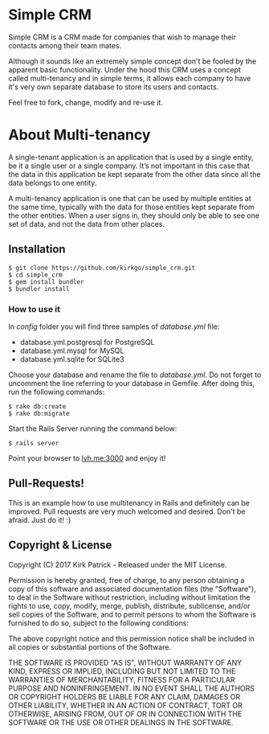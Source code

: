 # Simple CRM # 

Simple CRM is a CRM made for companies that wish to manage their contacts among their team mates.

Although it sounds like an extremely simple concept don't be fooled by the apparent basic functionality. Under the hood this CRM uses a concept called multi-tenancy and in simple terms, it allows each company to have it's very own separate database to store its users and contacts.

Feel free to fork, change, modify and re-use it.

# About Multi-tenancy #

A single-tenant application is an application that is used by a single entity, be it a single user or a single company. It’s not important in this case that the data in this application be kept separate from the other data since all the data belongs to one entity.

A multi-tenancy application is one that can be used by multiple entities at the same time, typically with the data for those entities kept separate from the other entities. When a user signs in, they should only be able to see one set of data, and not the data from other places.

## Installation ##

````
$ git clone https://github.com/kirkgo/simple_crm.git
$ cd simple_crm
$ gem install bundler
$ bundler install
````

### How to use it ###

In *config* folder you will find three samples of *database.yml* file: 

* database.yml.postgresql for PostgreSQL
* database.yml.mysql for MySQL
* database.yml.sqlite for SQLite3

Choose your database and rename the file to *database.yml*. Do not forget to uncomment the line referring to your database in Gemfile. After doing this, run the following commands: 

````
$ rake db:create
$ rake db:migrate
````

Start the Rails Server running the command below: 

````
$ rails server
````

Point your browser to [lvh.me:3000](http://lvh.me:3000) and enjoy it! 

## Pull-Requests! ##

This is an example how to use multitenancy in Rails and definitely can be improved. Pull requests are very much welcomed and desired. Don't be afraid. Just do it! :)


## Copyright & License ##

Copyright (C) 2017 Kirk Patrick - Released under the MIT License.

Permission is hereby granted, free of charge, to any person obtaining a copy of this software and associated documentation files (the "Software"), to deal in the Software without restriction, including without limitation the rights to use, copy, modify, merge, publish, distribute, sublicense, and/or sell copies of the Software, and to permit persons to whom the Software is furnished to do so, subject to the following conditions:

The above copyright notice and this permission notice shall be included in all copies or substantial portions of the Software.

THE SOFTWARE IS PROVIDED "AS IS", WITHOUT WARRANTY OF ANY KIND, EXPRESS OR IMPLIED, INCLUDING BUT NOT LIMITED TO THE WARRANTIES OF MERCHANTABILITY, FITNESS FOR A PARTICULAR PURPOSE AND
NONINFRINGEMENT. IN NO EVENT SHALL THE AUTHORS OR COPYRIGHT HOLDERS BE LIABLE FOR ANY CLAIM, DAMAGES OR OTHER LIABILITY, WHETHER IN AN ACTION OF CONTRACT, TORT OR OTHERWISE, ARISING FROM, OUT OF OR IN CONNECTION WITH THE SOFTWARE OR THE USE OR OTHER DEALINGS IN THE SOFTWARE.
